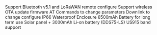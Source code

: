 Support Bluetooth v5.1 and LoRaWAN remote configure
Support wireless OTA update firmware
AT Commands to change parameters
Downlink to change configure
IP66 Waterproof Enclosure
8500mAh Battery for long term use
Solar panel + 3000mAh Li-on battery (DDS75-LS)
US915 band support
